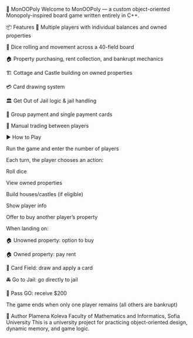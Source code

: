 🎲 MonOOPoly
Welcome to MonOOPoly — a custom object-oriented Monopoly-inspired board game written entirely in C++.

📦 Features
🧍 Multiple players with individual balances and owned properties

🎲 Dice rolling and movement across a 40-field board

🏠 Property purchasing, rent collection, and bankrupt mechanics

🏗️ Cottage and Castle building on owned properties

💳 Card drawing system 

🏛️ Get Out of Jail logic & jail handling

💸 Group payment and single payment cards

🧾 Manual trading between players

▶️ How to Play

Run the game and enter the number of players

Each turn, the player chooses an action:

Roll dice

View owned properties

Build houses/castles (if eligible)

Show player info

Offer to buy another player’s property

When landing on:

🏠 Unowned property: option to buy

🏠 Owned property: pay rent

🎴 Card Field: draw and apply a card

🚔 Go to Jail: go directly to jail

🏁 Pass GO: receive $200

The game ends when only one player remains (all others are bankrupt)

👤 Author
Plamena Koleva
Faculty of Mathematics and Informatics, Sofia University
This is a university project for practicing object-oriented design, dynamic memory, and game logic.
